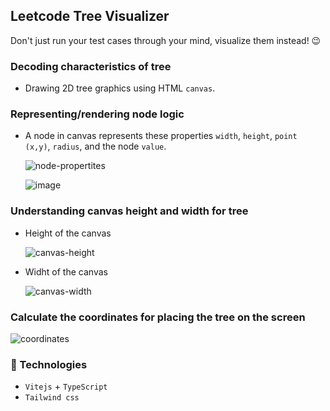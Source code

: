 ## Leetcode Tree Visualizer

Don't just run your test cases through your mind, visualize them instead! 😉

### Decoding characteristics of tree

- Drawing 2D tree graphics using HTML `canvas`.

### Representing/rendering node logic

- A node in canvas represents these properties `width`, `height`, `point (x,y)`, `radius`, and the node `value`.

  ![node-propertites](https://github.com/subrat611/leetcode-tree-visualizer/assets/77252075/985e203a-572f-4049-b947-4f06194ff1cf)

  ![image](https://github.com/subrat611/leetcode-tree-visualizer/assets/77252075/555648b9-17e1-47d1-ae83-6666001b7eb3)

### Understanding canvas height and width for tree

- Height of the canvas

  ![canvas-height](https://github.com/subrat611/leetcode-tree-visualizer/assets/77252075/701338b6-3f4e-4942-97ec-2cdc8e2041e0)

- Widht of the canvas

  ![canvas-width](https://github.com/subrat611/leetcode-tree-visualizer/assets/77252075/50f839c2-ce94-4913-b7be-b8831358d9f7)

### Calculate the coordinates for placing the tree on the screen

![coordinates](https://github.com/subrat611/leetcode-tree-visualizer/assets/77252075/b8185588-79f5-4c16-a1cb-8bf7904e397d)

### 🔨 Technologies

- `Vitejs` + `TypeScript`
- `Tailwind css`
